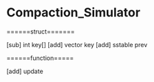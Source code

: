# Compaction_Simulator

======struct=======

[sub] int key[]
[add] vector<int> key
[add] sstable prev

======function=====

[add] update

